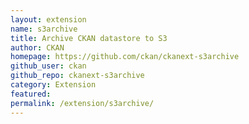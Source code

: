 ```yaml
---
layout: extension
name: s3archive
title: Archive CKAN datastore to S3
author: CKAN
homepage: https://github.com/ckan/ckanext-s3archive
github_user: ckan
github_repo: ckanext-s3archive
category: Extension
featured: 
permalink: /extension/s3archive/
---
```



<Error getting README>
